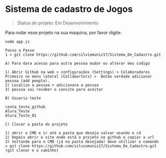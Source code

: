 <h1>Sistema de cadastro de Jogos</h1>

>Status do projeto: Em Desenvolvimento

Para rodar esse projeto na sua maquina, por favor digite:

```
node app.js
```
```
Passo a Passo
1 > git clone https://github.com/silviomuniz17/Sistema_De_Cadastro.git

```
```
A) Para dara acesso para outra pessoa mudar ou alterar meu codigo

1) Abrir Github na web > configurações (Settings) > Colaboradores Primeiro no menu lateral (Collabortors) >  Botão verdade adicionar pessoa (add people).
2) Localizo a pessoa > adicionara a pessoa
3) pessoa vai receber o convite para aceitar 
```
```
B) Usuario teste

conta_teste_github
Alura_Teste
Alura_Teste_01
```
```
C) Clocar a pasta do projeto

1) abrir o CMD e ir até a pasta que deseja salvar usando o cd 
2) Depois abrir o site onde está o projeto no github e copiar a url 
3) Voltando para o CMD (já na pasta desejada) deve utilizar o comando = git clone https://github.com/silviomuniz17/Sistema_De_Cadastro.git (git clonar e o caminho)
```